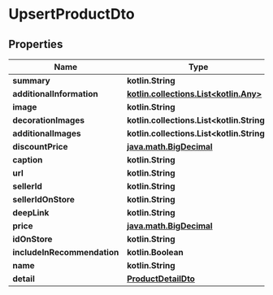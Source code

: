 
# UpsertProductDto

## Properties
Name | Type | Description | Notes
------------ | ------------- | ------------- | -------------
**summary** | **kotlin.String** |  |  [optional]
**additionalInformation** | [**kotlin.collections.List&lt;kotlin.Any&gt;**](kotlin.Any.md) |  |  [optional]
**image** | **kotlin.String** |  |  [optional]
**decorationImages** | **kotlin.collections.List&lt;kotlin.String&gt;** |  |  [optional]
**additionalImages** | **kotlin.collections.List&lt;kotlin.String&gt;** |  |  [optional]
**discountPrice** | [**java.math.BigDecimal**](java.math.BigDecimal.md) |  |  [optional]
**caption** | **kotlin.String** |  |  [optional]
**url** | **kotlin.String** |  |  [optional]
**sellerId** | **kotlin.String** |  |  [optional]
**sellerIdOnStore** | **kotlin.String** |  |  [optional]
**deepLink** | **kotlin.String** |  |  [optional]
**price** | [**java.math.BigDecimal**](java.math.BigDecimal.md) |  |  [optional]
**idOnStore** | **kotlin.String** |  |  [optional]
**includeInRecommendation** | **kotlin.Boolean** |  |  [optional]
**name** | **kotlin.String** |  |  [optional]
**detail** | [**ProductDetailDto**](ProductDetailDto.md) |  |  [optional]



